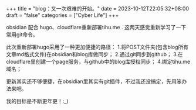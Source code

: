 +++
title = "blog：又一次艰难的开始。"
date = 2023-10-12T22:05:32+08:00
draft = "false"
categories = ["Cyber Life"]
+++

obsidian 配合 hugo、cloudflare重新部署tihu.me .
这两天感觉重新学习了一下常用git命令。

此次重新部署hugo采用了一种更加便捷的路径：
1.将POST文件夹(包含blog所有文章md格式文件)在obsidian和blog库做同步；
2.通过git同步到github；
3.在cloudflare里创建一个page服务，与github中的blog库授权同步；
4.绑定tihu.me域名；

更新其实还不够便捷，在obsidian里其实有git插件，不过我还没搞定，先用笨办法来吧。

我的目标是不断更年更！:_)
